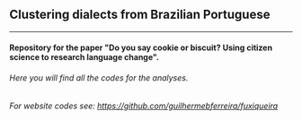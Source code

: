 ## Clustering dialects from Brazilian Portuguese
---

#### Repository for the paper "Do you say cookie or biscuit? Using citizen science to research language change".
###### Here you will find all the codes for the analyses. 
###### For website codes see: https://github.com/guilhermebferreira/fuxiqueira
